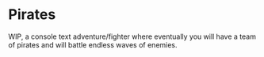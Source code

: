 # Pirates
WIP, a console text adventure/fighter where eventually you will have a team of pirates and will battle endless waves of enemies.
